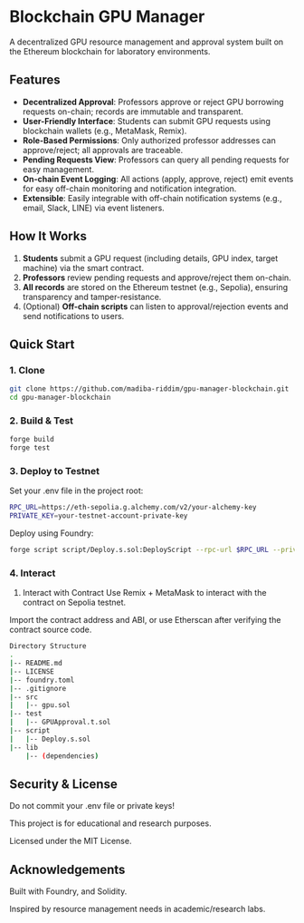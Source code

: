 # Blockchain GPU Manager

A decentralized GPU resource management and approval system built on the Ethereum blockchain for laboratory environments.

## Features

- **Decentralized Approval**: Professors approve or reject GPU borrowing requests on-chain; records are immutable and transparent.
- **User-Friendly Interface**: Students can submit GPU requests using blockchain wallets (e.g., MetaMask, Remix).
- **Role-Based Permissions**: Only authorized professor addresses can approve/reject; all approvals are traceable.
- **Pending Requests View**: Professors can query all pending requests for easy management.
- **On-chain Event Logging**: All actions (apply, approve, reject) emit events for easy off-chain monitoring and notification integration.
- **Extensible**: Easily integrable with off-chain notification systems (e.g., email, Slack, LINE) via event listeners.

## How It Works

1. **Students** submit a GPU request (including details, GPU index, target machine) via the smart contract.
2. **Professors** review pending requests and approve/reject them on-chain.
3. **All records** are stored on the Ethereum testnet (e.g., Sepolia), ensuring transparency and tamper-resistance.
4. (Optional) **Off-chain scripts** can listen to approval/rejection events and send notifications to users.

## Quick Start

### 1. Clone
```bash
git clone https://github.com/madiba-riddim/gpu-manager-blockchain.git
cd gpu-manager-blockchain
```
### 2. Build & Test

```bash
forge build
forge test
```

### 3. Deploy to Testnet
Set your .env file in the project root:
```bash
RPC_URL=https://eth-sepolia.g.alchemy.com/v2/your-alchemy-key
PRIVATE_KEY=your-testnet-account-private-key
```
Deploy using Foundry:
```bash
forge script script/Deploy.s.sol:DeployScript --rpc-url $RPC_URL --private-key $PRIVATE_KEY --broadcast
```

### 4. Interact
1. Interact with Contract
Use Remix + MetaMask to interact with the contract on Sepolia testnet.

Import the contract address and ABI, or use Etherscan after verifying the contract source code.
```bash
Directory Structure
.
|-- README.md
|-- LICENSE
|-- foundry.toml
|-- .gitignore
|-- src
|   |-- gpu.sol
|-- test
|   |-- GPUApproval.t.sol
|-- script
|   |-- Deploy.s.sol
|-- lib
    |-- (dependencies)

```

## Security & License
Do not commit your .env file or private keys!

This project is for educational and research purposes.

Licensed under the MIT License.

## Acknowledgements
Built with Foundry, and Solidity.

Inspired by resource management needs in academic/research labs.

